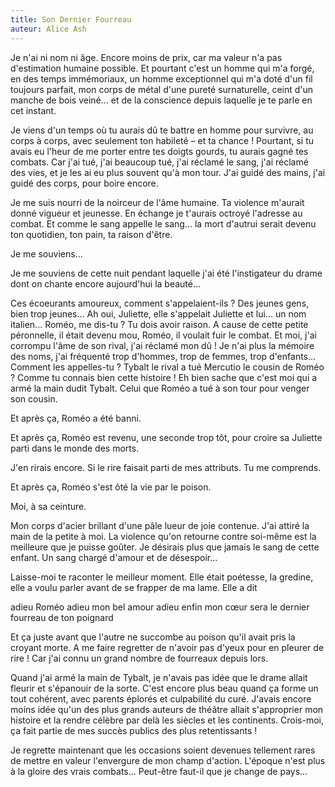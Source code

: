 ```yaml
---
title: Son Dernier Fourreau
auteur: Alice Ash
---
```


Je n'ai ni nom ni âge. Encore moins de prix, car ma valeur n'a pas d'estimation humaine possible. Et pourtant c'est un homme qui m'a forgé, en des temps immémoriaux, un homme exceptionnel qui m'a doté d'un fil toujours parfait, mon corps de métal d'une pureté surnaturelle, ceint d'un manche de bois veiné... et de la conscience depuis laquelle je te parle en cet instant.

Je viens d'un temps où tu aurais dû te battre en homme pour survivre, au corps à corps, avec seulement ton habileté – et ta chance ! Pourtant, si tu avais eu l'heur de me porter entre tes doigts gourds, tu aurais gagné tes combats. Car j'ai tué, j'ai beaucoup tué, j'ai réclamé le sang, j'ai réclamé des vies, et je les ai eu plus souvent qu'à mon tour. J'ai guidé des mains, j'ai guidé des corps, pour boire encore.

Je me suis nourri de la noirceur de l'âme humaine. Ta violence m'aurait donné vigueur et jeunesse. En échange je t'aurais octroyé l'adresse au combat. Et comme le sang appelle le sang... la mort d'autrui serait devenu ton quotidien, ton pain, ta raison d'être.

Je me souviens...

Je me souviens de cette nuit pendant laquelle j'ai été l'instigateur du drame dont on chante encore aujourd'hui la beauté...

Ces écoeurants amoureux, comment s'appelaient-ils ? Des jeunes gens, bien trop jeunes... Ah oui, Juliette, elle s'appelait Juliette et lui... un nom italien... Roméo, me dis-tu ? Tu dois avoir raison. A cause de cette petite péronnelle, il était devenu mou, Roméo, il voulait fuir le combat. Et moi, j'ai corrompu l'âme de son rival, j'ai réclamé mon dû ! Je n'ai plus la mémoire des noms, j'ai fréquenté trop d'hommes, trop de femmes, trop d'enfants... Comment les appelles-tu ? Tybalt le rival a tué Mercutio le cousin de Roméo ? Comme tu connais bien cette histoire ! Eh bien sache que c'est moi qui a armé la main dudit Tybalt. Celui que Roméo a tué à son tour pour venger son cousin.

Et après ça, Roméo a été banni.

Et après ça, Roméo est revenu, une seconde trop tôt, pour croire sa Juliette parti dans le monde des morts.

J'en rirais encore. Si le rire faisait parti de mes attributs. Tu me comprends.

Et après ça, Roméo s'est ôté la vie par le poison.

Moi, à sa ceinture.

Mon corps d'acier brillant d'une pâle lueur de joie contenue. J'ai attiré la main de la petite à moi. La violence qu'on retourne contre soi-même est la meilleure que je puisse goûter. Je désirais plus que jamais le sang de cette enfant. Un sang chargé d'amour et de désespoir...

Laisse-moi te raconter le meilleur moment. Elle était poétesse, la gredine, elle a voulu parler avant de se frapper de ma lame. Elle a dit

adieu Roméo adieu mon bel amour adieu enfin mon cœur sera le dernier fourreau de ton poignard

Et ça juste avant que l'autre ne succombe au poison qu'il avait pris la croyant morte. A me faire regretter de n'avoir pas d'yeux pour en pleurer de rire ! Car j'ai connu un grand nombre de fourreaux depuis lors.

Quand j'ai armé la main de Tybalt, je n'avais pas idée que le drame allait fleurir et s'épanouir de la sorte. C'est encore plus beau quand ça forme un tout cohérent, avec parents éplorés et culpabilité du curé. J'avais encore moins idée qu'un des plus grands auteurs de théâtre allait s'approprier mon histoire et la rendre célèbre par delà les siècles et les continents. Crois-moi, ça fait partie de mes succès publics des plus retentissants !

Je regrette maintenant que les occasions soient devenues tellement rares de mettre en valeur l'envergure de mon champ d'action. L'époque n'est plus à la gloire des vrais combats... Peut-être faut-il que je change de pays…